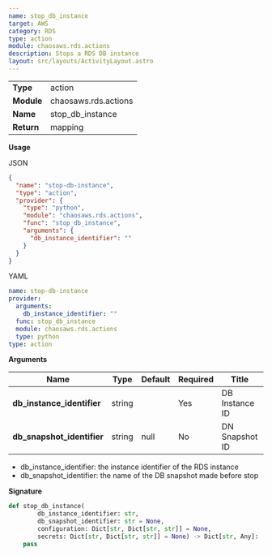 ```yaml
---
name: stop_db_instance
target: AWS
category: RDS
type: action
module: chaosaws.rds.actions
description: Stops a RDS DB instance
layout: src/layouts/ActivityLayout.astro
---
```


|            |                      |
| ---------- | -------------------- |
| **Type**   | action               |
| **Module** | chaosaws.rds.actions |
| **Name**   | stop_db_instance     |
| **Return** | mapping              |

**Usage**

JSON

```json
{
  "name": "stop-db-instance",
  "type": "action",
  "provider": {
    "type": "python",
    "module": "chaosaws.rds.actions",
    "func": "stop_db_instance",
    "arguments": {
      "db_instance_identifier": ""
    }
  }
}
```

YAML

```yaml
name: stop-db-instance
provider:
  arguments:
    db_instance_identifier: ""
  func: stop_db_instance
  module: chaosaws.rds.actions
  type: python
type: action
```

**Arguments**

| Name                       | Type   | Default | Required | Title          | Description                  |
| -------------------------- | ------ | ------- | -------- | -------------- | ---------------------------- |
| **db_instance_identifier** | string |         | Yes      | DB Instance ID | Database instance identifier |
| **db_snapshot_identifier** | string | null    | No       | DN Snapshot ID | Database snapshot identifier |

- db_instance_identifier: the instance identifier of the RDS instance
- db_snapshot_identifier: the name of the DB snapshot made before stop

**Signature**

```python
def stop_db_instance(
        db_instance_identifier: str,
        db_snapshot_identifier: str = None,
        configuration: Dict[str, Dict[str, str]] = None,
        secrets: Dict[str, Dict[str, str]] = None) -> Dict[str, Any]:
    pass

```

